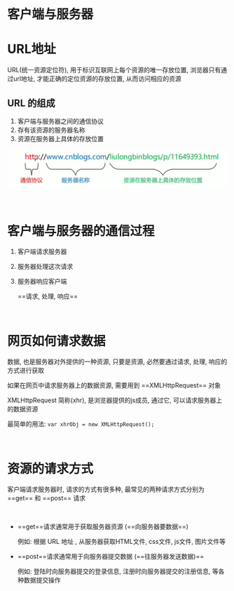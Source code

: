 # 客户端与服务器

# URL地址

URL(统一资源定位符), 用于标识互联网上每个资源的唯一存放位置, 浏览器只有通过url地址, 才能正确的定位资源的存放位置, 从而访问相应的资源

## URL 的组成

1. 客户端与服务器之间的通信协议
2. 存有该资源的服务器名称
3. 资源在服务器上具体的存放位置

![image.png](assets/image-20220720093749-ydru9lh.png)

‍

# 客户端与服务器的通信过程

1. 客户端请求服务器
2. 服务器处理这次请求
3. 服务器响应客户端

    ==请求, 处理, 响应==

‍

# 网页如何请求数据

数据, 也是服务器对外提供的一种资源, 只要是资源, 必然要通过请求, 处理, 响应的方式进行获取

如果在网页中请求服务器上的数据资源, 需要用到 ==XMLHttpRequest== 对象

XMLHttpRequest 简称(xhr),  是浏览器提供的js成员, 通过它, 可以请求服务器上的数据资源

最简单的用法: `var xhrObj = new XMLHttpRequest();`

‍

# 资源的请求方式

客户端请求服务器时, 请求的方式有很多种, 最常见的两种请求方式分别为 ==get== 和 ==post== 请求

‍

* ==get==请求通常用于获取服务器资源 (==向服务器要数据==)

  例如: 根据 URL 地址 , 从服务器获取HTML文件, css文件, js文件, 图片文件等
* ==post==请求通常用于向服务器提交数据 (==往服务器发送数据)==

  例如: 登陆时向服务器提交的登录信息, 注册时向服务器提交的注册信息, 等各种数据提交操作

‍
